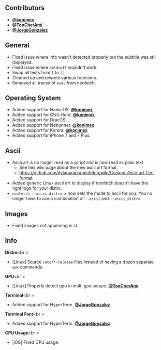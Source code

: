 ## Contributors

- **[@konimex](https://github.com/konimex)**
- **[@TonCherAmi](https://github.com/TonCherAmi)**
- **[@JorgeGonzalez](https://github.com/JorgeGonzalez)**


## General

- Fixed issue where info wasn't detected properly but the subtitle was still displayed.
- Fixed issue where `bold=off` wouldn't work.
- Swap all tests from `[` to `[[`.
- Cleaned up and rewrote various functions.
- Removed all traces of `eval` from neofetch.

## Operating System

- Added support for Haiku OS. **[@konimex](https://github.com/konimex)**
- Added support for GNU Hurd. **[@konimex](https://github.com/konimex)**
- Added support for DracOS.
- Added support for Netrunner. **[@konimex](https://github.com/konimex)**
- Added support for Korora. **[@konimex](https://github.com/konimex)**
- Added support for iPhone 7 and 7 Plus.


## Ascii

- Ascii art is no longer read as a script and is now read as plain text.
  - See this wiki page about the new ascii art format. 
  - https://github.com/dylanaraps/neofetch/wiki/Custom-Ascii-art-file-format
- Added generic Linux ascii art to display if neofetch doesn't have the right logo for your distro.
- `neofetch --ascii_distro x` now sets the mode to ascii for you. You no longer have to use a combination of `--ascii` and `--ascii_distro`.


## Images

- Fixed images not appearing in st.


## Info

**Distro**<br \>

- [Linux] Source `/etc/*-release` files instead of having a dozen separate `awk` commands.

**GPU**<br \>

- [Linux] Properly detect gpu in multi gpu setups. **[@TonCherAmi](https://github.com/TonCherAmi)**

**Terminal**<br \>

- Added support for HyperTerm. **[@JorgeGonzalez](https://github.com/JorgeGonzalez)**

**Terminal Font**<br \>

- Added support for HyperTerm. **[@JorgeGonzalez](https://github.com/JorgeGonzalez)**

**CPU Usage**<br \>

- [iOS] Fixed CPU usage.
